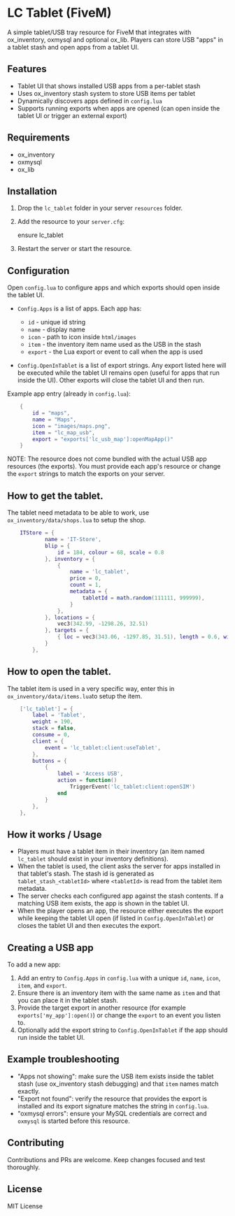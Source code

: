 # LC Tablet (FiveM)

A simple tablet/USB tray resource for FiveM that integrates with ox_inventory, oxmysql and optional ox_lib. Players can store USB "apps" in a tablet stash and open apps from a tablet UI.

## Features

- Tablet UI that shows installed USB apps from a per-tablet stash
- Uses ox_inventory stash system to store USB items per tablet
- Dynamically discovers apps defined in `config.lua`
- Supports running exports when apps are opened (can open inside the tablet UI or trigger an external export)

## Requirements

- ox_inventory
- oxmysql
- ox_lib

## Installation

1. Drop the `lc_tablet` folder in your server `resources` folder.
2. Add the resource to your `server.cfg`:

   ensure lc_tablet

3. Restart the server or start the resource.

## Configuration

Open `config.lua` to configure apps and which exports should open inside the tablet UI.

- `Config.Apps` is a list of apps. Each app has:
  - `id` - unique id string
  - `name` - display name
  - `icon` - path to icon inside `html/images`
  - `item` - the inventory item name used as the USB in the stash
  - `export` - the Lua export or event to call when the app is used

- `Config.OpenInTablet` is a list of export strings. Any export listed here will be executed while the tablet UI remains open (useful for apps that run inside the UI). Other exports will close the tablet UI and then run.

Example app entry (already in `config.lua`):
```lua
    {
        id = "maps",
        name = "Maps",
        icon = "images/maps.png",
        item = "lc_map_usb",
        export = "exports['lc_usb_map']:openMapApp()"
    }
```
NOTE: The resource does not come bundled with the actual USB app resources (the exports). You must provide each app's resource or change the `export` strings to match the exports on your server.

## How to get the tablet.

The tablet need metadata to be able to work, use `ox_inventory/data/shops.lua` to setup the shop.
```lua
    ITStore = {
            name = 'IT-Store',
            blip = {
                id = 184, colour = 68, scale = 0.8
            }, inventory = {
                {
                    name = 'lc_tablet',
                    price = 0,
                    count = 1,
                    metadata = {
                        tabletId = math.random(111111, 999999),
                    }
                },
            }, locations = {
                vec3(342.99, -1298.26, 32.51)
            }, targets = {
                { loc = vec3(343.06, -1297.85, 31.51), length = 0.6, width = 3.0, heading = 65.0, minZ = 55.0, maxZ = 56.8, distance = 3.0 }
            }
        },
```

## How to open the tablet.

The tablet item is used in a very specific way, enter this in `ox_inventory/data/items.lua`to setup the item.
```lua
    ['lc_tablet'] = {
        label = 'Tablet',
        weight = 190,
        stack = false,
        consume = 0,
        client = {
            event = 'lc_tablet:client:useTablet',
        },
        buttons = {
            {
                label = 'Access USB',
                action = function()
                    TriggerEvent('lc_tablet:client:openSIM')
                end
            }
        },
    },
```

## How it works / Usage

- Players must have a tablet item in their inventory (an item named `lc_tablet` should exist in your inventory definitions).
- When the tablet is used, the client asks the server for apps installed in that tablet's stash. The stash id is generated as `tablet_stash_<tabletId>` where `<tabletId>` is read from the tablet item metadata.
- The server checks each configured app against the stash contents. If a matching USB item exists, the app is shown in the tablet UI.
- When the player opens an app, the resource either executes the export while keeping the tablet UI open (if listed in `Config.OpenInTablet`) or closes the tablet UI and then executes the export.

## Creating a USB app

To add a new app:
1. Add an entry to `Config.Apps` in `config.lua` with a unique `id`, `name`, `icon`, `item`, and `export`.
2. Ensure there is an inventory item with the same name as `item` and that you can place it in the tablet stash.
3. Provide the target export in another resource (for example `exports['my_app']:open()`) or change the `export` to an event you listen to.
4. Optionally add the export string to `Config.OpenInTablet` if the app should run inside the tablet UI.

## Example troubleshooting

- "Apps not showing": make sure the USB item exists inside the tablet stash (use ox_inventory stash debugging) and that `item` names match exactly.
- "Export not found": verify the resource that provides the export is installed and its export signature matches the string in `config.lua`.
- "oxmysql errors": ensure your MySQL credentials are correct and `oxmysql` is started before this resource.

## Contributing

Contributions and PRs are welcome. Keep changes focused and test thoroughly.

## License

MIT License